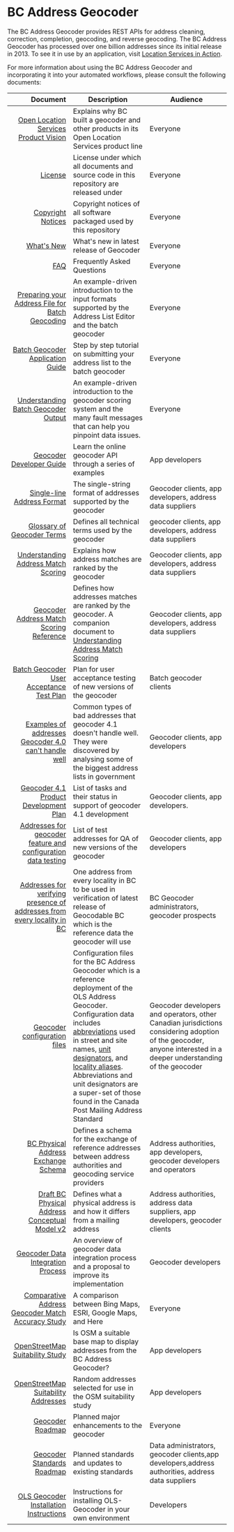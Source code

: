 # BC Address Geocoder

The BC Address Geocoder provides REST APIs for address cleaning, correction, completion, geocoding, and reverse geocoding. The BC Address Geocoder has processed over one billion addresses since its initial release in 2013. To see it in use by an application, visit [Location Services in Action](https://ols-demo.apps.gov.bc.ca/index.html).


For more information about using the BC Address Geocoder and incorporating it into your automated workflows, please consult the following documents:

Document|Description|Audience
|---:|---|---|
[Open Location Services Product Vision](https://github.com/bcgov/ols-geocoder/blob/gh-pages/product-vision.md)|Explains why BC built a geocoder and other products in its Open Location Services product line|Everyone
[License](https://github.com/bcgov/ols-geocoder/blob/gh-pages/LICENSE)|License under which all documents and source code in this repository are released under|Everyone
[Copyright Notices](https://github.com/bcgov/ols-geocoder/blob/gh-pages/notice.md)|Copyright notices of all software packaged used by this repository|Everyone
[What's New](https://github.com/bcgov/ols-geocoder/blob/gh-pages/whats-new.md)|What's new in latest release of Geocoder|Everyone
[FAQ](https://github.com/bcgov/ols-geocoder/blob/gh-pages/faq.md)|Frequently Asked Questions|Everyone
[Preparing your Address File for Batch Geocoding](https://www2.gov.bc.ca/assets/gov/data/geographic/location-services/geocoder/batch_address_data_prep.pdf)|An example-driven introduction to the input formats supported by the Address List Editor and the batch geocoder|Everyone
[Batch Geocoder Application Guide](https://github.com/bcgov/ols-geocoder/blob/gh-pages/batch-geocoder-application-guide.md)|Step by step tutorial on submitting your address list to the batch geocoder|Everyone
[Understanding Batch Geocoder Output](https://www2.gov.bc.ca/assets/gov/data/geographic/location-services/geocoder/understanding_geocoder_results.pdf)|An example-driven introduction to the geocoder scoring system and the many fault messages that can help you pinpoint data issues.|Everyone
[Geocoder Developer Guide](https://github.com/bcgov/ols-geocoder/blob/gh-pages/geocoder-developer-guide.md)|Learn the online geocoder API through a series of examples|App developers
[Single-line Address Format](https://github.com/bcgov/ols-geocoder/blob/gh-pages/singleLineAddressFormat.md)|The single-string format of addresses supported by the geocoder|Geocoder clients, app developers, address data suppliers
[Glossary of Geocoder Terms](https://github.com/bcgov/ols-geocoder/blob/gh-pages/glossary.md)|Defines all technical terms used by the geocoder|geocoder clients, app developers, address data suppliers|
[Understanding Address Match Scoring](https://github.com/bcgov/ols-geocoder/blob/gh-pages/understanding-match-scoring.md)|Explains how address matches are ranked by the geocoder|Geocoder clients, app developers, address data suppliers
[Geocoder Address Match Scoring Reference](https://github.com/bcgov/ols-geocoder/blob/gh-pages/faults.md)|Defines how addresses matches are ranked by the geocoder. A companion document to [Understanding Address Match Scoring](https://github.com/bcgov/ols-geocoder/blob/gh-pages/understanding-match-scoring.md)|Geocoder clients, app developers, address data suppliers
[Batch Geocoder User Acceptance Test Plan](https://github.com/bcgov/ols-geocoder/blob/gh-pages/batch-geocoder-uat.md)|Plan for user acceptance testing of new versions of the geocoder|Batch geocoder clients
[Examples of addresses Geocoder 4.0 can't handle well](https://github.com/bcgov/ols-geocoder/blob/gh-pages/rejected-addresses.md)|Common types of bad addresses that geocoder 4.1 doesn't handle well. They were discovered by analysing some of the biggest address lists in government|Geocoder clients, app developers
[Geocoder 4.1 Product Development Plan](https://github.com/bcgov/ols-geocoder/blob/gh-pages/geocoder-4.1-development-plan.md)| List of tasks and their status in support of geocoder 4.1 development|Geocoder clients, app developers.
[Addresses for geocoder feature and configuration data testing](https://github.com/bcgov/ols-geocoder/blob/gh-pages/atp_addresses.csv)|List of test addresses for QA of new versions of the geocoder|Geocoder clients, app developers
[Addresses for verifying presence of addresses from every locality in BC](https://github.com/bcgov/ols-geocoder/blob/gh-pages/sites_bc.csv)|One address from every locality in BC to be used in verification of latest release of Geocodable BC which is the reference data the geocoder will use|BC Geocoder administrators, geocoder prospects  
[Geocoder configuration files](https://github.com/bcgov/ols-geocoder/tree/gh-pages/config/bc)|Configuration files for the BC Address Geocoder which is a reference deployment of the OLS Address Geocoder. Configuration data includes [abbreviations](https://github.com/bcgov/ols-geocoder/blob/gh-pages/config/bc/bgeo_abbreviation_mappings.csv) used in street and site names, [unit designators](https://github.com/bcgov/ols-geocoder/blob/gh-pages/config/bc/bgeo_unit_designators.csv), and [locality aliases](https://github.com/bcgov/ols-geocoder/blob/gh-pages/config/bc/bgeo_locality_mappings.csv). Abbreviations and unit designators are a super-set of those found in the Canada Post Mailing Address Standard|Geocoder developers and operators, other Canadian jurisdictions considering adoption of the geocoder, anyone interested in a deeper understanding of the geocoder
[BC Physical Address Exchange Schema](https://github.com/bcgov/ols-geocoder/blob/gh-pages/BCAddressExchangeSchema.md)|Defines a schema for the exchange of reference addresses between address authorities and geocoding service providers|Address authorities, app developers, geocoder developers and operators
[Draft BC Physical Address Conceptual Model v2](https://github.com/bcgov/ols-geocoder/blob/gh-pages/physical-address-conceptual-model.md)|Defines what a physical address is and how it differs from a mailing address|Address authorities, address data suppliers, app developers, geocoder clients
[Geocoder Data Integration Process](https://github.com/bcgov/ols-geocoder/blob/gh-pages/address-data-pipeline.md)|An overview of geocoder data integration process and a proposal to improve its implementation|Geocoder developers
[Comparative Address Geocoder Match Accuracy Study](https://github.com/bcgov/ols-geocoder/blob/gh-pages/geocoder-comparison.md)| A comparison between Bing Maps, ESRI, Google Maps, and Here|Everyone
[OpenStreetMap Suitability Study](https://github.com/bcgov/ols-geocoder/blob/gh-pages/osm-suitability.md)|Is OSM a suitable base map to display addresses from the BC Address Geocoder?|App developers
[OpenStreetMap Suitability Addresses](https://github.com/bcgov/ols-geocoder/blob/gh-pages/itn-osm-comparison.csv)|Random addresses selected for use in the OSM suitability study|App developers
[Geocoder Roadmap](https://github.com/bcgov/ols-geocoder/blob/gh-pages/roadmap.md)|Planned major enhancements to the geocoder|Everyone
[Geocoder Standards Roadmap](https://github.com/bcgov/ols-geocoder/blob/gh-pages/standards-roadmap.md)|Planned standards and updates to existing standards|Data administrators, geocoder clients,app developers,address authorities, address data suppliers
[OLS Geocoder Installation Instructions](https://github.com/bcgov/ols-geocoder/blob/dev/INSTALL.md)|Instructions for installing OLS-Geocoder in your own environment|Developers|
